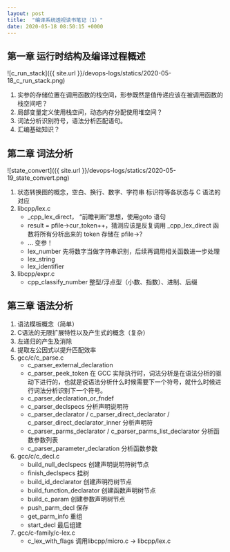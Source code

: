 ```yaml
---
layout: post
title:  "编译系统透视读书笔记（1）"
date: 2020-05-18 08:50:15 +0000   
---
```


第一章 运行时结构及编译过程概述
------

![c_run_stack]({{ site.url }}/devops-logs/statics/2020-05-18_c_run_stack.png)

1. 实参的存储位置在调用函数的栈空间，形参既然是值传递应该在被调用函数的栈空间吧？
2. 局部变量定义使用栈空间，动态内存分配使用堆空间？
3. 词法分析识别符号，语法分析匹配语句。
4. 汇编基础知识？

第二章 词法分析
------

![state_convert]({{ site.url }}/devops-logs/statics/2020-05-19_state_convert.png)

1. 状态转换图的概念，空白、换行、数字、字符串 标识符等各状态与 C 语法的对应
2. libcpp/lex.c
    * _cpp_lex_direct， “前瞻判断”思想，使用goto 语句
    * result = pfile->cur_token++，猜测应该是反复调用 _cpp_lex_direct 函数将所有分析出来的 token 存储在 pfile->?
    * ... 变参！
    * lex_number 先将数字当做字符串识别，后续再调用相关函数进一步处理
    * lex_string
    * lex_identifier
3. libcpp/expr.c
    * cpp_classify_number 整型/浮点型（小数、指数）、进制、后缀
    
第三章 语法分析
------

1. 语法模板概念（简单）
2. C语法的无限扩展特性以及产生式的概念（复杂）
3. 左递归的产生及消除
4. 提取左公因式以提升匹配效率
5. gcc/c/c_parse.c
    * c_parser_external_declaration
    * c_parser_peek_token 在 GCC 实际执行时，词法分析是在语法分析的驱动下进行的，也就是说语法分析什么时候需要下一个符号，就什么时候进行词法分析识别下一个符号。
    * c_parser_declaration_or_fndef 
    * c_parser_declspecs 分析声明说明符
    * c_parser_declarator / c_parser_direct_declarator / c_parser_direct_declarator_inner 分析声明符
    * c_parser_parms_declarator / c_parser_parms_list_declarator 分析函数参数列表
    * c_parser_parameter_declaration 分析函数参数
6. gcc/c/c_decl.c
    * build_null_declspecs 创建声明说明符树节点
    * finish_declspecs 挂树
    * build_id_declarator 创建声明符树节点
    * build_function_declarator 创建函数声明树节点
    * build_c_param 创建参数声明树节点
    * push_parm_decl 保存
    * get_parm_info 重组
    * start_decl 最后组建
7. gcc/c-family/c-lex.c
    * c_lex_with_flags 调用libcpp/micro.c -> libcpp/lex.c

